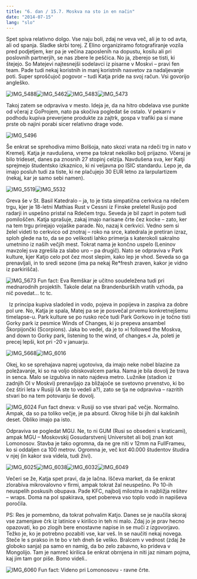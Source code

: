 ```yaml
---
title: "6. dan / 15.7. Moskva na sto in en način"
date: "2014-07-15"
lang: "slo"
---
```


Spet spiva relativno dolgo. Vse naju boli, zdaj ne veva več, ali je to od avta, ali od spanja. Sladke skrbi torej. Z Elino organiziramo fotografiranje vozila pred podjetjem, ker pa je večina zaposlenih na dopustu, kosilu ali pri poslovnih partnerjih, se nas zbere le peščica. No ja, zberejo se tisti, ki štejejo. So Matejevi najtesnejši sodelavci iz pisarne v Moskvi – pravi fen team. Pade tudi nekaj koristnih in manj koristnih nasvetov za nadaljevanje poti. Super sproščujoč pogovor – tudi Katja pride na svoj račun. Vsi govorijo angleško.

![IMG_5488](../images/IMG_5488.jpg)![IMG_5462](../images/IMG_5462.jpg)![IMG_5483](../images/IMG_5483.jpg)![IMG_5473](../images/IMG_5473.jpg)

Takoj zatem se odpraviva v mesto. Ideja je, da na hitro obdelava vse punkte od včeraj z GoProjem, nato pa skočiva pogledat še ostalo. V pekarni v podhodu kupiva preverjene produkte za zajtrk, gospa v trafiki pa si mane prste ob najini porabi sicer relativno drage vode.

![IMG_5496](../images/IMG_5496.jpg)

Še enkrat se sprehodiva mimo Bolšoja, nato skozi vrata na rdeči trg in nato v Kremelj. Katja je navdušena, vreme pa tokrat nekoliko bolj prijazno. Včeraj je bilo trideset, danes pa znosnih 27 stopinj celzija. Navdušena sva, ker Katji sprejmejo študentsko izkaznico, ki ni veljavna po ISIC standardu. Lepo je, da imajo posluh tudi za tiste, ki ne plačujejo 30 EUR letno za larpulartizem (nekaj, kar je samo sebi namen).

![IMG_5519](../images/IMG_5519.jpg)![IMG_5532](../images/IMG_5532.jpg)

Greva še v St. Basil Katedralo – ja, to je tista simpatična cerkvica na rdečem trgu, kjer je 18-letni Mathias Rust v Cessni iz Finske preletel Rusijo pod radarji in uspešno pristal na Rdečem trgu. Seveda je bil zaprt in potem tudi pomiloščen. Katja sprašuje, zakaj imajo narisane črte čez kocke – zato, ker na tem trgu prirejajo vojaške parade. No, nazaj k cerkvici. Vedno sem si želel videti to cerkvico od znotraj – roko na srce, katedrala je pretiran izraz, sploh glede na to, da se po velikosti lahko primerja s katerokoli sakralno umetnino iz naših večjih mest. Tokrat nama je končno uspelo (Leninov mavzolej sva zgrešila za slabo uro – pa drugič). Nato se odpraviva v Park kulture, kjer Katjo celo pot čez most slepim, kako lep je vhod. Seveda so ga prenavljali, in to sredi sezone (ima pa nekaj Re\*fresh zraven, kakor je vidno iz parkirišča).

![IMG_5673](../images/IMG_5673.jpg) Fun fact: Eva Remškar je učitno soudeležena tudi pri mednarodnih projektih. Takole delat na Brandenburških vratih vzhoda, pa nič povedat... tc tc.

 
Iz principa kupiva sladoled in vodo, pojeva in popijeva in zaspiva za dobre pol ure. No, Katja je spala, Matej pa se je posvečal prvemu konkretnejšemu timelapse-u. Park kulture se po rusko reče tudi Park Gorkovo in je točno tisti Gorky park iz pesmice Winds of Changes, ki jo prepeva ansambel Škorpijončki (Scorpions). Jaka bo vedel, da je to »I followed the Moskva, and down to Gorky park, listening to the wind, of changes.« Ja, poleti je precej lepši, kot pri -20 v januarju.

![IMG_5668](../images/IMG_5668.jpg)![IMG_6016](../images/IMG_6016.jpg)

Okej, ko se sprehajava naprej ugotoviva, da imajo neke nobel blazine za poležavanje, ki so na voljo obiskovalcem parka. Nama je bila dovolj že trava in senca. Malo se izgubiva in nato najdeva metro. Lužnike (stadion iz zadnjih OI v Moskvi) prenavljajo za bližajoče se svetovno prvenstvo, ki bo čez štiri leta v Rusiji (A ste to vedeli a?), zato se tja ne odpraviva – razritih stvari bo na tem potovanju še dovolj.

![IMG_6024](../images/IMG_6024.jpg) Fun fact dneva: v Rusiji so vse stvari pač večje. Normalno. Ampak, da so pa toliko večje, je pa absurd. Okrog hiše bi jih dal kakšnih deset. Obliko imajo pa isto.

Odpraviva se pogledat MGU. Ne, to ni GUM (Rusi so obsedeni s kraticami), ampak MGU – Moskovskij Gosudarstvenij Universitet ali bolj znan kot Lomonosov. Stavba je tako ogromna, da ne gre niti v 12mm na FullFrameu, ko si oddaljen ca 100 metrov. Ogromna je, več kot 40.000 študentov študira v njej (in kakor sva videla, tudi živi).

![IMG_6025](../images/IMG_6025.jpg)![IMG_6038](../images/IMG_6038.jpg)![IMG_6032](../images/IMG_6032.jpg)![IMG_6049](../images/IMG_6049.jpg)

Večeri se že, Katja spet pravi, da je lačna. Iščeva market, da še enkrat zlorabiva mikrovalovno v firmi, ampak tokrat žal neuspešno. Po 10-ih neuspelih poskusih obupava. Pade KFC, najbolj milostna in najbližja rešitev – wraps. Doma na pol spakirava, spet pobereva vso toplo vodo in napiševa poročila.

PS: Res je pomembno, da tokrat pohvalim Katjo. Danes se je naučila skoraj vse zamenjave črk iz latinice v kirilico in teh ni malo. Zdaj jo je prav hecno opazovati, ko po zlogih bere enostavne napise in se muči z izgovorjavo. Težko je, ko je potrebno pozabiti vse, kar veš. In se naučiti nekaj novega. Steče le s prakso in te bo v teh dneh še veliko. Bralcem v vednost (zdaj že globoko sanja) pa samo en namig, da bo zelo zabavno, ko prideva v Mongolijo. Tam je namreč kirilica še enkrat obrnjena in niti jaz nimam pojma, kaj jim tam gor piše. Bomo videli..

![IMG_6060](../images/IMG_6060.jpg) Fun fact: Videno pri Lomonosovu - ravne črte.
